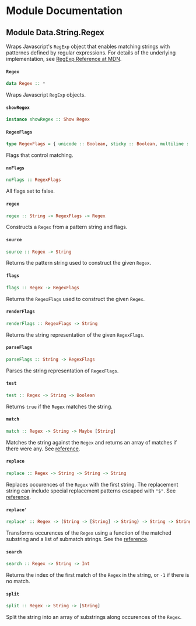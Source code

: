 # Module Documentation

## Module Data.String.Regex


Wraps Javascript's `RegExp` object that enables matching strings with
patternes defined by regular expressions.
For details of the underlying implementation, see [RegExp Reference at MDN](https://developer.mozilla.org/en-US/docs/Web/JavaScript/Reference/Global_Objects/RegExp).

#### `Regex`

``` purescript
data Regex :: *
```

Wraps Javascript `RegExp` objects.

#### `showRegex`

``` purescript
instance showRegex :: Show Regex
```


#### `RegexFlags`

``` purescript
type RegexFlags = { unicode :: Boolean, sticky :: Boolean, multiline :: Boolean, ignoreCase :: Boolean, global :: Boolean }
```

Flags that control matching.

#### `noFlags`

``` purescript
noFlags :: RegexFlags
```

All flags set to false.

#### `regex`

``` purescript
regex :: String -> RegexFlags -> Regex
```

Constructs a `Regex` from a pattern string and flags.

#### `source`

``` purescript
source :: Regex -> String
```

Returns the pattern string used to construct the given `Regex`.

#### `flags`

``` purescript
flags :: Regex -> RegexFlags
```

Returns the `RegexFlags` used to construct the given `Regex`.

#### `renderFlags`

``` purescript
renderFlags :: RegexFlags -> String
```

Returns the string representation of the given `RegexFlags`.

#### `parseFlags`

``` purescript
parseFlags :: String -> RegexFlags
```

Parses the string representation of `RegexFlags`.

#### `test`

``` purescript
test :: Regex -> String -> Boolean
```

Returns `true` if the `Regex` matches the string.

#### `match`

``` purescript
match :: Regex -> String -> Maybe [String]
```

Matches the string against the `Regex` and returns an array of matches
if there were any.
See [reference](https://developer.mozilla.org/en-US/docs/Web/JavaScript/Reference/Global_Objects/String/match).

#### `replace`

``` purescript
replace :: Regex -> String -> String -> String
```

Replaces occurences of the `Regex` with the first string. The replacement
string can include special replacement patterns escaped with `"$"`.
See [reference](https://developer.mozilla.org/en-US/docs/Web/JavaScript/Reference/Global_Objects/String/replace).

#### `replace'`

``` purescript
replace' :: Regex -> (String -> [String] -> String) -> String -> String
```

Transforms occurences of the `Regex` using a function of the matched
substring and a list of submatch strings.
See the [reference](https://developer.mozilla.org/en-US/docs/Web/JavaScript/Reference/Global_Objects/String/replace#Specifying_a_function_as_a_parameter).

#### `search`

``` purescript
search :: Regex -> String -> Int
```

Returns the index of the first match of the `Regex` in the string, or
`-1` if there is no match.

#### `split`

``` purescript
split :: Regex -> String -> [String]
```

Split the string into an array of substrings along occurences of the `Regex`.



